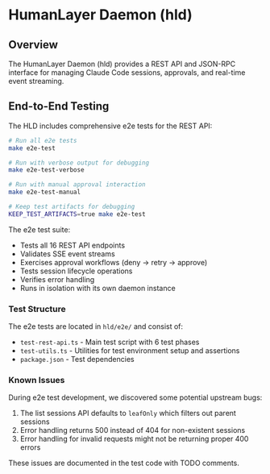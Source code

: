 # HumanLayer Daemon (hld)

## Overview

The HumanLayer Daemon (hld) provides a REST API and JSON-RPC interface for managing Claude Code sessions, approvals, and real-time event streaming.

## End-to-End Testing

The HLD includes comprehensive e2e tests for the REST API:

```bash
# Run all e2e tests
make e2e-test

# Run with verbose output for debugging
make e2e-test-verbose

# Run with manual approval interaction
make e2e-test-manual

# Keep test artifacts for debugging
KEEP_TEST_ARTIFACTS=true make e2e-test
```

The e2e test suite:
- Tests all 16 REST API endpoints
- Validates SSE event streams
- Exercises approval workflows (deny → retry → approve)
- Tests session lifecycle operations
- Verifies error handling
- Runs in isolation with its own daemon instance

### Test Structure

The e2e tests are located in `hld/e2e/` and consist of:
- `test-rest-api.ts` - Main test script with 6 test phases
- `test-utils.ts` - Utilities for test environment setup and assertions
- `package.json` - Test dependencies

### Known Issues

During e2e test development, we discovered some potential upstream bugs:
1. The list sessions API defaults to `leafOnly` which filters out parent sessions
2. Error handling returns 500 instead of 404 for non-existent sessions
3. Error handling for invalid requests might not be returning proper 400 errors

These issues are documented in the test code with TODO comments.
